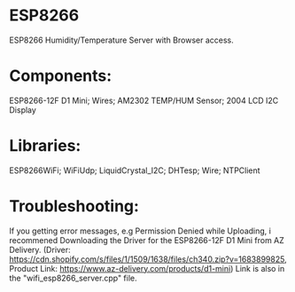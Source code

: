 # ESP8266
ESP8266 Humidity/Temperature Server with Browser access.

# Components:
  ESP8266-12F D1 Mini;
  Wires;
  AM2302 TEMP/HUM Sensor;
  2004 LCD I2C Display

# Libraries:
  ESP8266WiFi;
  WiFiUdp;
  LiquidCrystal_I2C;
  DHTesp;
  Wire;
  NTPClient

# Troubleshooting:
  If you getting error messages, e.g Permission Denied while Uploading, i recommened Downloading the Driver for the ESP8266-12F D1 Mini from AZ Delivery.
  (Driver: https://cdn.shopify.com/s/files/1/1509/1638/files/ch340.zip?v=1683899825, Product Link: https://www.az-delivery.com/products/d1-mini)
  Link is also in the "wifi_esp8266_server.cpp" file.
